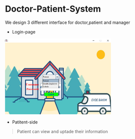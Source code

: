 # Doctor-Patient-System
 We design 3 different interface for doctor,patient and manager
 
 
- Login-page 
 <img src="img/login.png" width =350/>
 
- Patitent-side
 > Patient can view and uptade their information 
 
 
